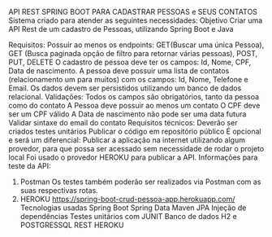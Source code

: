 API REST SPRING BOOT PARA CADASTRAR PESSOAS e SEUS CONTATOS
Sistema criado para atender as seguintes necessidades:
Objetivo
Criar uma API Rest de um cadastro de Pessoas, utilizando Spring Boot e Java

Requisitos:
Possuir ao menos os endpoints: GET(Buscar uma única Pessoa), GET (Busca paginada opção de filtro para retornar várias pessoas), POST, PUT, DELETE
O cadastro de pessoa deve ter os campos: Id, Nome, CPF, Data de nascimento.
A pessoa deve possuir uma lista de contatos (relacionamento um para muitos) com os campos: Id, Nome, Telefone e Email.
Os dados devem ser persistidos utilizando um banco de dados relacional.
Validações:
Todos os campos são obrigatórios, tanto da pessoa como do contato
A Pessoa deve possuir ao menos um contato
O CPF deve ser um CPF válido
A Data de nascimento não pode ser uma data futura
Validar sintaxe do email do contato
Requisitos técnicos:
Deverão ser criados testes unitários
Publicar o código em repositório público
É opcional e será um diferencial:
Publicar a aplicação na internet utilizando algum provedor, para que possa ser acessado sem necessidade de rodar o projeto local
Foi usado o provedor HEROKU para publicar a API.
Informações para teste da API:
1) Postman
   Os testes também poderão ser realizados via Postman com as suas respectivas rotas.
4) HEROKU
   https://spring-boot-crud-pessoa-app.herokuapp.com/
   Tecnologias usadas
   Spring Boot
   Spring Data
   Maven
   JPA
   Injeção de dependências
   Testes unitários com JUNIT
   Banco de dados H2 e POSTGRESSQL
   REST
   HEROKU